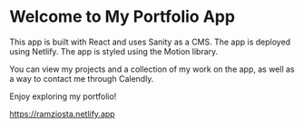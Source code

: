 # Welcome to My Portfolio App

This app is built with React and uses Sanity as a CMS. The app is deployed using Netlify. The app is styled using the Motion library. 

You can view my projects and a collection of my work on the app, as well as a way to contact me through Calendly. 

Enjoy exploring my portfolio!

https://ramziosta.netlify.app
